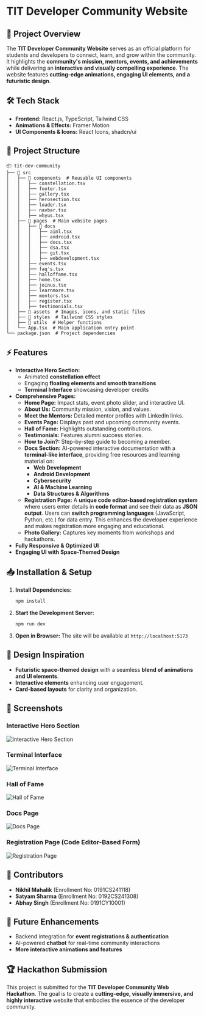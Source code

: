 # TIT Developer Community Website

## 🚀 Project Overview
The **TIT Developer Community Website** serves as an official platform for students and developers to connect, learn, and grow within the community. It highlights the **community's mission, mentors, events, and achievements** while delivering an **interactive and visually compelling experience**. The website features **cutting-edge animations, engaging UI elements, and a futuristic design**.

## 🛠 Tech Stack
- **Frontend:** React.js, TypeScript, Tailwind CSS
- **Animations & Effects:** Framer Motion
- **UI Components & Icons:** React Icons, shadcn/ui

## 📂 Project Structure
```
📦 tit-dev-community
├── 📂 src
│   ├── 📂 components  # Reusable UI components
│   │   ├── constellation.tsx
│   │   ├── footer.tsx
│   │   ├── gallery.tsx
│   │   ├── herosection.tsx
│   │   ├── loader.tsx
│   │   ├── navbar.tsx
│   │   ├── whyus.tsx
│   ├── 📂 pages  # Main website pages
│   │   ├── 📂 docs
│   │   │   ├── aiml.tsx
│   │   │   ├── android.tsx
│   │   │   ├── docs.tsx
│   │   │   ├── dsa.tsx
│   │   │   ├── git.tsx
│   │   │   ├── webdevelopment.tsx
│   │   ├── events.tsx
│   │   ├── faq's.tsx
│   │   ├── halloffame.tsx
│   │   ├── home.tsx
│   │   ├── joinus.tsx
│   │   ├── learnmore.tsx
│   │   ├── mentors.tsx
│   │   ├── register.tsx
│   │   ├── testimonials.tsx
│   ├── 📂 assets  # Images, icons, and static files
│   ├── 📂 styles  # Tailwind CSS styles
│   ├── 📂 utils  # Helper functions
│   └── App.tsx  # Main application entry point
└── package.json  # Project dependencies
```

## ⚡ Features
- **Interactive Hero Section:**
  - Animated **constellation effect**
  - Engaging **floating elements and smooth transitions**
  - **Terminal Interface** showcasing developer credits
- **Comprehensive Pages:**
  - **Home Page:** Impact stats, event photo slider, and interactive UI.
  - **About Us:** Community mission, vision, and values.
  - **Meet the Mentors:** Detailed mentor profiles with LinkedIn links.
  - **Events Page:** Displays past and upcoming community events.
  - **Hall of Fame:** Highlights outstanding contributions.
  - **Testimonials:** Features alumni success stories.
  - **How to Join?:** Step-by-step guide to becoming a member.
  - **Docs Section:** AI-powered interactive documentation with a **terminal-like interface**, providing free resources and learning material on:
    - **Web Development**
    - **Android Development**
    - **Cybersecurity**
    - **AI & Machine Learning**
    - **Data Structures & Algorithms**
  - **Registration Page:** A **unique code editor-based registration system** where users enter details in **code format** and see their data as **JSON output**. Users can **switch programming languages** (JavaScript, Python, etc.) for data entry. This enhances the developer experience and makes registration more engaging and educational.
  - **Photo Gallery:** Captures key moments from workshops and hackathons.
- **Fully Responsive & Optimized UI**
- **Engaging UI with Space-Themed Design**

## 📥 Installation & Setup
1. **Install Dependencies:**
   ```sh
   npm install
   ```
2. **Start the Development Server:**
   ```sh
   npm run dev
   ```
3. **Open in Browser:**
   The site will be available at `http://localhost:5173`

## 🎨 Design Inspiration
- **Futuristic space-themed design** with a seamless **blend of animations and UI elements**.
- **Interactive elements** enhancing user engagement.
- **Card-based layouts** for clarity and organization.

## 📸 Screenshots

### Interactive Hero Section  
![Interactive Hero Section](src/assets/screenshots/hero.png)  

### Terminal Interface  
![Terminal Interface](src/assets/screenshots/terminal.png)  

### Hall of Fame  
![Hall of Fame](src/assets/screenshots/halloffame.png)  

### Docs Page  
![Docs Page](src/assets/screenshots/docs.png)  

### Registration Page (Code Editor-Based Form)  
![Registration Page](src/assets/screenshots/registration.png)  


## 👥 Contributors
- **Nikhil Mahalik** (Enrollment No: 0191CS241118)
- **Satyam Sharma** (Enrollment No: 0192CS241308)
- **Abhay Singh** (Enrollment No: 0191CY10001)

## 🔮 Future Enhancements
- Backend integration for **event registrations & authentication**
- AI-powered **chatbot** for real-time community interactions
- **More interactive animations and features**

## 🏆 Hackathon Submission
This project is submitted for the **TIT Developer Community Web Hackathon**. The goal is to create a **cutting-edge, visually immersive, and highly interactive** website that embodies the essence of the developer community.

